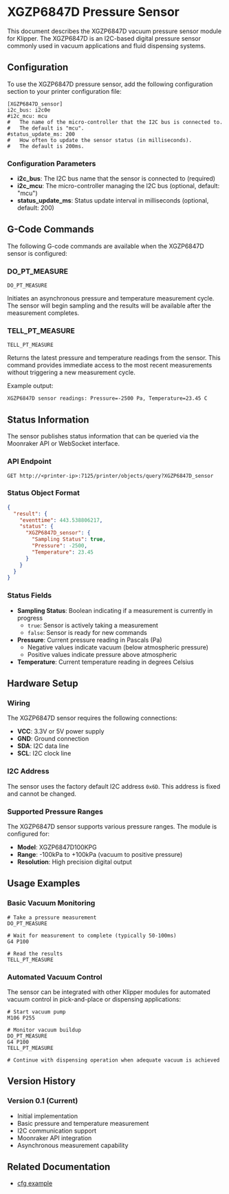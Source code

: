 # XGZP6847D Pressure Sensor

This document describes the XGZP6847D vacuum pressure sensor module for Klipper. The XGZP6847D is an I2C-based digital pressure sensor commonly used in vacuum applications and fluid dispensing systems.

## Configuration

To use the XGZP6847D pressure sensor, add the following configuration section to your printer configuration file:

```
[XGZP6847D_sensor]
i2c_bus: i2c0e
#i2c_mcu: mcu
#   The name of the micro-controller that the I2C bus is connected to.
#   The default is "mcu".
#status_update_ms: 200
#   How often to update the sensor status (in milliseconds).
#   The default is 200ms.
```

### Configuration Parameters

- **i2c_bus**: The I2C bus name that the sensor is connected to (required)
- **i2c_mcu**: The micro-controller managing the I2C bus (optional, default: "mcu")  
- **status_update_ms**: Status update interval in milliseconds (optional, default: 200)

## G-Code Commands

The following G-code commands are available when the XGZP6847D sensor is configured:

### DO_PT_MEASURE
`DO_PT_MEASURE`

Initiates an asynchronous pressure and temperature measurement cycle. The sensor will begin sampling and the results will be available after the measurement completes.

### TELL_PT_MEASURE  
`TELL_PT_MEASURE`

Returns the latest pressure and temperature readings from the sensor. This command provides immediate access to the most recent measurements without triggering a new measurement cycle.

Example output:
```
XGZP6847D sensor readings: Pressure=-2500 Pa, Temperature=23.45 C
```

## Status Information

The sensor publishes status information that can be queried via the Moonraker API or WebSocket interface.

### API Endpoint
```
GET http://<printer-ip>:7125/printer/objects/query?XGZP6847D_sensor
```

### Status Object Format
```json
{
  "result": {
    "eventtime": 443.538806217,
    "status": {
      "XGZP6847D_sensor": {
        "Sampling Status": true,
        "Pressure": -2500,
        "Temperature": 23.45
      }
    }
  }
}
```

### Status Fields

- **Sampling Status**: Boolean indicating if a measurement is currently in progress
  - `true`: Sensor is actively taking a measurement
  - `false`: Sensor is ready for new commands
- **Pressure**: Current pressure reading in Pascals (Pa)
  - Negative values indicate vacuum (below atmospheric pressure)
  - Positive values indicate pressure above atmospheric
- **Temperature**: Current temperature reading in degrees Celsius

## Hardware Setup

### Wiring

The XGZP6847D sensor requires the following connections:

- **VCC**: 3.3V or 5V power supply
- **GND**: Ground connection  
- **SDA**: I2C data line
- **SCL**: I2C clock line

### I2C Address

The sensor uses the factory default I2C address `0x6D`. This address is fixed and cannot be changed.

### Supported Pressure Ranges

The XGZP6847D sensor supports various pressure ranges. The module is configured for:

- **Model**: XGZP6847D100KPG
- **Range**: -100kPa to +100kPa (vacuum to positive pressure)
- **Resolution**: High precision digital output

## Usage Examples

### Basic Vacuum Monitoring

```gcode
# Take a pressure measurement
DO_PT_MEASURE

# Wait for measurement to complete (typically 50-100ms)
G4 P100

# Read the results
TELL_PT_MEASURE
```

### Automated Vacuum Control

The sensor can be integrated with other Klipper modules for automated vacuum control in pick-and-place or dispensing applications:

```gcode
# Start vacuum pump
M106 P255

# Monitor vacuum buildup
DO_PT_MEASURE
G4 P100
TELL_PT_MEASURE

# Continue with dispensing operation when adequate vacuum is achieved
```

## Version History

### Version 0.1 (Current)
- Initial implementation
- Basic pressure and temperature measurement
- I2C communication support
- Moonraker API integration
- Asynchronous measurement capability

## Related Documentation

- [cfg example](config/example-voltera-XGZP6847D_sensor.cfg)
